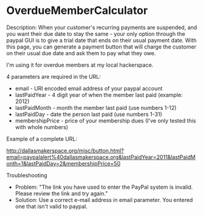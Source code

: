 OverdueMemberCalculator
=======================

Description: 
When your customer's recurring payments are suspended, and you want their due date to stay the same - your only option through the paypal GUI is to give a trial date that ends on their usual payment date. With this page, you can generate a payment button that will charge the customer on their usual due date and ask them to pay what they owe.

I'm using it for overdue members at my local hackerspace.

4 parameters are required in the URL:
 - email - URI encoded email address of your paypal account
 - lastPaidYear - 4 digit year of when the member last paid (example: 2012)
 - lastPaidMonth - month the member last paid (use numbers 1-12)
 - lastPaidDay - date the person last paid (use numbers 1-31)
 - membershipPrice - price of your membership dues (I've only tested this with whole numbers)

Example of a complete URL:

http://dallasmakerspace.org/misc/button.html?email=paypalalert%40dallasmakerspace.org&lastPaidYear=2011&lastPaidMonth=1&lastPaidDay=2&membershipPrice=50

Troubleshooting
 - Problem: "The link you have used to enter the PayPal system is invalid. Please review the link and try again."
 - Solution: Use a correct e-mail address in email parameter. You entered one that isn't valid to paypal.
